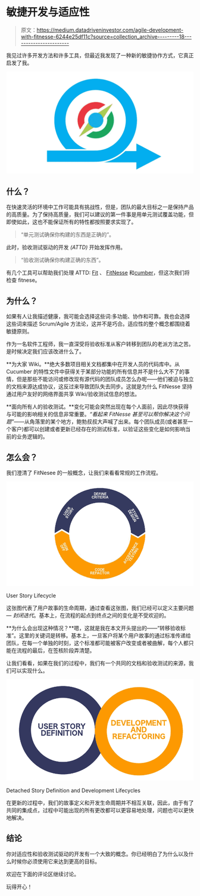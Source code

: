 # 敏捷开发与适应性

> 原文：<https://medium.datadriveninvestor.com/agile-development-with-fitnesse-6244e25df11c?source=collection_archive---------18----------------------->

我见过许多开发方法和许多工具，但最近我发现了一种新的敏捷协作方式，它真正启发了我。

![](img/6d7844dd9251b1bc252ac760d8ba8670.png)

## 什么？

在快速灵活的环境中工作可能具有挑战性，但是，团队的最大目标之一是保持产品的高质量。为了保持高质量，我们可以建议的第一件事是用单元测试覆盖功能，但即使如此，这也不能保证所有的特性都按照要求实现了。

> “单元测试确保你构建的东西是正确的”。

此时，验收测试驱动的开发 *(ATTD)* 开始发挥作用。

> “验收测试确保你构建正确的东西”。

有几个工具可以帮助我们处理 ATTD: [Fit](http://fit.c2.com/) 、 [FitNesse](http://fitnesse.org/) 和[cumber](https://cucumber.io/)，但这次我们将检查 fitnese。

## 为什么？

如果有人让我描述健康，我可能会选择这些词:多功能、协作和可靠。我也会选择这些词来描述 Scrum/Agile 方法论，这并不是巧合。适应性的整个概念都围绕着敏捷原则。

作为一名软件工程师，我一直深受将验收标准从客户转移到团队的老派方法之苦。是时候决定我们应该改进什么了。

**为大家 Wiki。**绝大多数项目相关文档都集中在开发人员的代码库中。从 Cucumber 的特性文件中获得关于某部分功能的所有信息并不是什么大不了的事情，但是那些不能访问或修改现有源代码的团队成员怎么办呢——他们被迫与独立的文档来源达成协议，这反过来导致团队失去同步。这就是为什么 FitNesse 坚持通过用户友好的网络界面共享 Wiki/验收测试信息的想法。

**面向所有人的验收测试。**变化可能会突然出现在每个人面前，因此尽快获得与可能的影响相关的信息非常重要。*“看起来 FitNesse 甚至可以帮你解决这个问题”*——从角落里的某个地方，鲍勃叔叔大声喊了出来。每个团队成员(或者甚至一个客户)都可以创建或者更新已经存在的测试标准，以验证这些变化是如何影响当前的业务逻辑的。

## 怎么会？

我们澄清了 FitNesee 的一般概念，让我们来看看常规的工作流程。

![](img/34734a6fe4ed142a1f4dad2db213778d.png)

User Story Lifecycle

这张图代表了用户故事的生命周期，通过查看这张图，我们已经可以定义主要问题— *封闭迭代*。基本上，在流程的起点到终点之间的变化是不受欢迎的。

**为什么会出现这种情况？**嗯，这就是我在本文开头提出的——“转移验收标准”。这里的关键词是转移。基本上，一旦客户将某个用户故事的通过标准传递给团队，在每一个单独的时刻，这个标准都可能被客户改变或者被曲解，每个人都只能在流程的最后，在签核阶段弄清楚。

让我们看看，如果在我们的过程中，我们有一个共同的文档和验收测试的来源，我们可以实现什么。

![](img/1ffc63f723a33d72c9a654ee87311b11.png)

Detached Story Definition and Development Lifecycles

在更新的过程中，我们的故事定义和开发生命周期并不相互关联，因此，由于有了共同的集成点，过程中可能出现的所有更改都可以更容易地处理，问题也可以更快地解决。

## 结论

你对适应性和验收测试驱动的开发有一个大致的概念。你已经明白了为什么以及什么时候你必须使用它来达到更高的目标。

欢迎在下面的评论区继续讨论。

玩得开心！